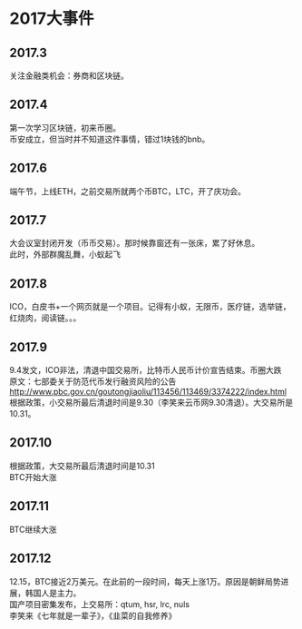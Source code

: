 # 2017大事件

## 2017.3
关注金融类机会：券商和区块链。

## 2017.4
第一次学习区块链，初来币圈。  
币安成立，但当时并不知道这件事情，错过1块钱的bnb。

## 2017.6
端午节，上线ETH，之前交易所就两个币BTC，LTC，开了庆功会。

## 2017.7 
大会议室封闭开发（币币交易）。那时候靠窗还有一张床，累了好休息。  
此时，外部群魔乱舞，小蚁起飞

## 2017.8 
ICO，白皮书+一个网页就是一个项目。记得有小蚁，无限币，医疗链，选举链，红烧肉，阅读链。。。

## 2017.9 
9.4发文，ICO非法，清退中国交易所，比特币人民币计价宣告结束。币圈大跌  
原文：七部委关于防范代币发行融资风险的公告
http://www.pbc.gov.cn/goutongjiaoliu/113456/113469/3374222/index.html  
根据政策，小交易所最后清退时间是9.30（李笑来云币网9.30清退）。大交易所是10.31。

## 2017.10 
根据政策，大交易所最后清退时间是10.31  
BTC开始大涨

## 2017.11
BTC继续大涨

## 2017.12 
12.15，BTC接近2万美元。在此前的一段时间，每天上涨1万。原因是朝鲜局势进展，韩国人是主力。  
国产项目密集发布，上交易所：qtum, hsr, lrc, nuls  
李笑来《七年就是一辈子》，《韭菜的自我修养》
